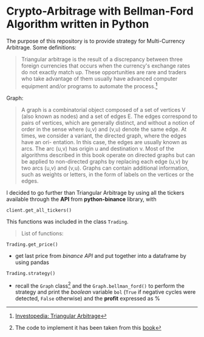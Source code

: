 # Crypto-Arbitrage with Bellman-Ford Algorithm written in Python
The purpose of this repository is to provide strategy for Multi-Currency Arbitrage. Some definitions:
> Triangular arbitrage is the result of a discrepancy between three foreign currencies that occurs when the currency's exchange rates do not exactly match up. These opportunities are rare and traders who take advantage of them usually have advanced computer equipment and/or programs to automate the process.[^1]

Graph:
> A graph is a combinatorial object composed of a set of vertices V (also known as nodes) and a set of edges E. The edges correspond to pairs of vertices, which are generally distinct, and without a notion of order in the sense where (u,v) and (v,u) denote the same edge.
At times, we consider a variant, the directed graph, where the edges have an ori- entation. In this case, the edges are usually known as arcs. The arc (u,v) has origin u and destination v. Most of the algorithms described in this book operate on directed graphs but can be applied to non-directed graphs by replacing each edge (u,v) by two arcs (u,v) and (v,u).
Graphs can contain additional information, such as weights or letters, in the form of labels on the vertices or the edges.

I decided to go further than Triangular Arbitrage by using all the tickers available through the **API** from **python-binance** library, with 
```
client.get_all_tickers()
```
This functions was included in the class `Trading`. 
> List of functions:
```
Trading.get_price()
```
- get last price from *binance API* and put together into a dataframe by using pandas
```
Trading.strategy()
```
- recall the `Graph` class[^2] and the `Graph.bellman_ford()` to perform the strategy and print the  *boolean* variable `bol` (`True` if negative cycles were detected, `False` otherwise) and the **profit**  expressed as %



[^1]:[Investopedia: Triangular Arbitrage](https://www.investopedia.com/terms/t/triangulararbitrage.asp)
[^2]: The code to implement it has been taken from this [book](https://amzn.to/3bBI8tP)
